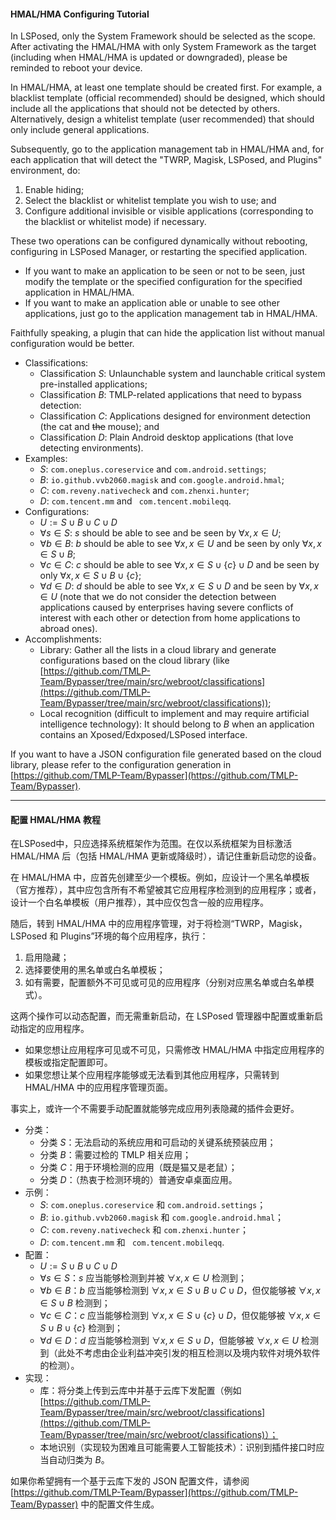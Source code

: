 #### HMAL/HMA Configuring Tutorial

In LSPosed, only the System Framework should be selected as the scope. After activating the HMAL/HMA with only System Framework as the target (including when HMAL/HMA is updated or downgraded), please be reminded to reboot your device. 

In HMAL/HMA, at least one template should be created first. For example, a blacklist template (official recommended) should be designed, which should include all the applications that should not be detected by others. 
Alternatively, design a whitelist template (user recommended) that should only include general applications. 

Subsequently, go to the application management tab in HMAL/HMA and, for each application that will detect the "TWRP, Magisk, LSPosed, and Plugins" environment, do: 

1) Enable hiding; 
2) Select the blacklist or whitelist template you wish to use; and
3) Configure additional invisible or visible applications (corresponding to the blacklist or whitelist mode) if necessary. 

These two operations can be configured dynamically without rebooting, configuring in LSPosed Manager, or restarting the specified application. 

- If you want to make an application to be seen or not to be seen, just modify the template or the specified configuration for the specified application in HMAL/HMA. 
- If you want to make an application able or unable to see other applications, just go to the application management tab in HMAL/HMA. 

Faithfully speaking, a plugin that can hide the application list without manual configuration would be better. 

- Classifications: 
  - Classification $S$: Unlaunchable system and launchable critical system pre-installed applications; 
  - Classification $B$: TMLP-related applications that need to bypass detection: 
  - Classification $C$: Applications designed for environment detection (the cat and ~~the~~ mouse); and
  - Classification $D$: Plain Android desktop applications (that love detecting environments). 
- Examples: 
  - $S$: ``com.oneplus.coreservice`` and ``com.android.settings``; 
  - $B$: ``io.github.vvb2060.magisk`` and ``com.google.android.hmal``; 
  - $C$: ``com.reveny.nativecheck`` and ``com.zhenxi.hunter``; 
  - $D$: ``com.tencent.mm`` and `` com.tencent.mobileqq``. 
- Configurations: 
  - $U := S \cup B \cup C \cup D$
  - $\forall s \in S$: $s$ should be able to see and be seen by $\forall x, x \in U$; 
  - $\forall b \in B$: $b$ should be able to see $\forall x, x \in U$ and be seen by only $\forall x, x \in S \cup B$; 
  - $\forall c \in C$: $c$ should be able to see $\forall x, x \in S \cup \lbrace c\rbrace \cup D$ and be seen by only $\forall x, x \in S \cup B \cup \lbrace c\rbrace$; 
  - $\forall d \in D$: $d$ should be able to see $\forall x, x \in S \cup D$ and be seen by $\forall x, x \in U$ (note that we do not consider the detection between applications caused by enterprises having severe conflicts of interest with each other or detection from home applications to abroad ones). 
- Accomplishments: 
  - Library: Gather all the lists in a cloud library and generate configurations based on the cloud library (like [https://github.com/TMLP-Team/Bypasser/tree/main/src/webroot/classifications](https://github.com/TMLP-Team/Bypasser/tree/main/src/webroot/classifications)); 
  - Local recognition (difficult to implement and may require artificial intelligence technology): It should belong to $B$ when an application contains an Xposed/Edxposed/LSPosed interface. 

If you want to have a JSON configuration file generated based on the cloud library, please refer to the configuration generation in [https://github.com/TMLP-Team/Bypasser](https://github.com/TMLP-Team/Bypasser). 

---

#### 配置 HMAL/HMA 教程

在LSPosed中，只应选择系统框架作为范围。在仅以系统框架为目标激活 HMAL/HMA 后（包括 HMAL/HMA 更新或降级时），请记住重新启动您的设备。

在 HMAL/HMA 中，应首先创建至少一个模板。例如，应设计一个黑名单模板（官方推荐），其中应包含所有不希望被其它应用程序检测到的应用程序；或者，设计一个白名单模板（用户推荐），其中应仅包含一般的应用程序。

随后，转到 HMAL/HMA 中的应用程序管理，对于将检测“TWRP，Magisk，LSPosed 和 Plugins”环境的每个应用程序，执行：

1) 启用隐藏；
2) 选择要使用的黑名单或白名单模板；
3) 如有需要，配置额外不可见或可见的应用程序（分别对应黑名单或白名单模式）。

这两个操作可以动态配置，而无需重新启动，在 LSPosed 管理器中配置或重新启动指定的应用程序。

- 如果您想让应用程序可见或不可见，只需修改 HMAL/HMA 中指定应用程序的模板或指定配置即可。
- 如果您想让某个应用程序能够或无法看到其他应用程序，只需转到 HMAL/HMA 中的应用程序管理页面。

事实上，或许一个不需要手动配置就能够完成应用列表隐藏的插件会更好。

- 分类：
  - 分类 $S$：无法启动的系统应用和可启动的关键系统预装应用；
  - 分类 $B$：需要过检的 TMLP 相关应用；
  - 分类 $C$：用于环境检测的应用（既是猫又是老鼠）；
  - 分类 $D$：（热衷于检测环境的）普通安卓桌面应用。
- 示例：
  - $S$: ``com.oneplus.coreservice`` 和 ``com.android.settings``；
  - $B$: ``io.github.vvb2060.magisk`` 和 ``com.google.android.hmal``；
  - $C$: ``com.reveny.nativecheck`` 和 ``com.zhenxi.hunter``；
  - $D$: ``com.tencent.mm`` 和 `` com.tencent.mobileqq``. 
- 配置：
  - $U := S \cup B \cup C \cup D$
  - $\forall s \in S$：$s$ 应当能够检测到并被 $\forall x, x \in U$ 检测到；
  - $\forall b \in B$：$b$ 应当能够检测到 $\forall x, x \in S \cup B \cup C \cup D$，但仅能够被 $\forall x, x \in S \cup B$ 检测到；
  - $\forall c \in C$：$c$ 应当能够检测到 $\forall x, x \in S \cup \lbrace c\rbrace \cup D$，但仅能够被 $\forall x, x \in S \cup B \cup \lbrace c\rbrace$ 检测到；
  - $\forall d \in D$：$d$ 应当能够检测到 $\forall x, x \in S \cup D$，但能够被 $\forall x, x \in U$ 检测到（此处不考虑由企业利益冲突引发的相互检测以及境内软件对境外软件的检测）。
- 实现：
  - 库：将分类上传到云库中并基于云库下发配置（例如 [https://github.com/TMLP-Team/Bypasser/tree/main/src/webroot/classifications](https://github.com/TMLP-Team/Bypasser/tree/main/src/webroot/classifications)）；
  - 本地识别（实现较为困难且可能需要人工智能技术）：识别到插件接口时应当自动归类为 $B$。

如果你希望拥有一个基于云库下发的 JSON 配置文件，请参阅 [https://github.com/TMLP-Team/Bypasser](https://github.com/TMLP-Team/Bypasser) 中的配置文件生成。
